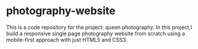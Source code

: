 # photography-website

This is a code repository for the project: queen photography.
 In this project,I build a responsive single page photography website from 
 scratch using a mobile-first approach with just HTML5 and CSS3.
